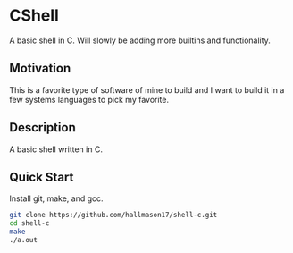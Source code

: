 # CShell

A basic shell in C.
Will slowly be adding more builtins and functionality.

## Motivation

This is a favorite type of software of mine to build and I want to build it in a few systems languages to pick my favorite.

## Description

A basic shell written in C.

## Quick Start

Install git, make, and gcc.

```bash
git clone https://github.com/hallmason17/shell-c.git
cd shell-c
make
./a.out
```

